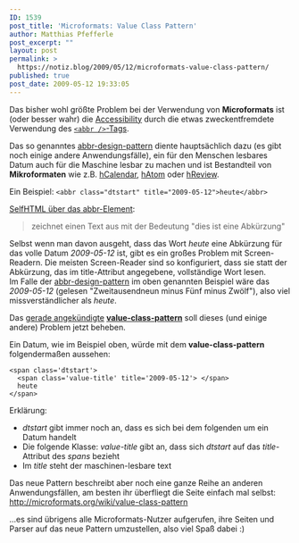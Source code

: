 ```yaml
---
ID: 1539
post_title: 'Microformats: Value Class Pattern'
author: Matthias Pfefferle
post_excerpt: ""
layout: post
permalink: >
  https://notiz.blog/2009/05/12/microformats-value-class-pattern/
published: true
post_date: 2009-05-12 19:33:05
---
```

<!-- wp:paragraph -->
<p>Das bisher wohl größte Problem bei der Verwendung von <strong>Microformats</strong> ist (oder besser wahr) die <a href="https://notiz.blog/?s=haccessibility">Accessibility</a> durch die etwas zweckentfremdete Verwendung des <a href="http://microformats.org/wiki/abbr-design-pattern"><code>&lt;abbr /></code>-Tags</a>.</p>
<!-- /wp:paragraph -->

<!-- wp:paragraph -->
<p>Das so genanntes <a href="http://microformats.org/wiki/abbr-design-pattern">abbr-design-pattern</a> diente hauptsächlich dazu (es gibt noch einige andere Anwendungsfälle), ein für den Menschen lesbares Datum auch für die Maschine lesbar zu machen und ist Bestandteil von <strong>Mikroformaten</strong> wie z.B. <a href="http://microformats.org/wiki/hCalendar">hCalendar</a>, <a href="http://microformats.org/wiki/hAtom">hAtom</a> oder <a href="http://microformats.org/wiki/hReview">hReview</a>.</p>
<!-- /wp:paragraph -->

<!-- wp:paragraph -->
<p>Ein Beispiel: <code>&lt;abbr class="dtstart" title="2009-05-12">heute&lt;/abbr></code></p>
<!-- /wp:paragraph -->

<!-- wp:paragraph -->
<p><a href="http://de.selfhtml.org/html/text/logisch.htm#elemente">SelfHTML über das abbr-Element</a>:</p>
<!-- /wp:paragraph -->

<!-- wp:quote -->
<blockquote class="wp-block-quote"><p>zeichnet einen Text aus mit der Bedeutung "dies ist eine Abkürzung"</p></blockquote>
<!-- /wp:quote -->

<!-- wp:paragraph -->
<p>Selbst wenn man davon ausgeht, dass das Wort <em>heute</em> eine Abkürzung für das volle Datum <em>2009-05-12</em> ist, gibt es ein großes Problem mit Screen-Readern. Die meisten Screen-Reader sind so konfiguriert, dass sie statt der Abkürzung, das im title-Attribut angegebene, vollständige Wort lesen.<br/> Im Falle der <a href="http://microformats.org/wiki/abbr-design-pattern">abbr-design-pattern</a> im oben genannten Beispiel wäre das <em>2009-05-12</em> (gelesen "Zweitausendneun minus Fünf minus Zwölf"), also viel missverständlicher als <em>heute</em>.</p>
<!-- /wp:paragraph -->

<!-- wp:paragraph -->
<p>Das <a href="http://microformats.org/blog/2009/05/12/value-class-pattern/">gerade angekündigte</a> <strong><a href="http://microformats.org/wiki/value-class-pattern">value-class-pattern</a></strong> soll dieses (und einige andere) Problem jetzt beheben.</p>
<!-- /wp:paragraph -->

<!-- wp:paragraph -->
<p>Ein Datum, wie im Beispiel oben, würde mit dem <strong>value-class-pattern</strong> folgendermaßen aussehen:</p>
<!-- /wp:paragraph -->

<!-- wp:code -->
<pre class="wp-block-code"><code>&lt;span class='dtstart'>
  &lt;span class='value-title' title='2009-05-12'> &lt;/span>
  heute
&lt;/span></code></pre>
<!-- /wp:code -->

<!-- wp:paragraph -->
<p>Erklärung:</p>
<!-- /wp:paragraph -->

<!-- wp:list -->
<ul>
	<li><em>dtstart</em> gibt immer noch an, dass es sich bei dem folgenden um ein Datum handelt</li>
	<li>Die folgende Klasse: <em>value-title</em> gibt an, dass sich <em>dtstart</em> auf das <em>title</em>-Attribut des <em>spans</em> bezieht</li>
	<li>Im <em>title</em> steht der maschinen-lesbare text</li>
</ul>
<!-- /wp:list -->

<!-- wp:paragraph -->
<p>Das neue Pattern beschreibt aber noch eine ganze Reihe an anderen Anwendungsfällen, am besten ihr überfliegt die Seite einfach mal selbst: <a href="http://microformats.org/wiki/value-class-pattern">http://microformats.org/wiki/value-class-pattern</a></p>
<!-- /wp:paragraph -->

<!-- wp:paragraph -->
<p>...es sind übrigens alle Microformats-Nutzer aufgerufen, ihre Seiten und Parser auf das neue Pattern umzustellen, also viel Spaß dabei :)</p>
<!-- /wp:paragraph -->